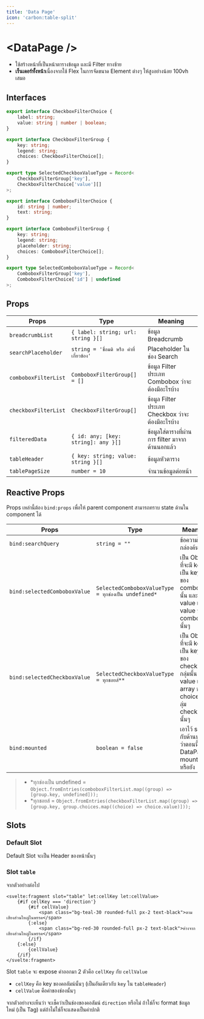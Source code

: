 ```yaml
---
title: 'Data Page'
icon: 'carbon:table-split'
---
```


# \<DataPage \/\>

- ใช้สร้างหน้าที่เป็นหน้าตารางข้อมูล และมี Filter ทางซ้าย
- **เร็นเดอร์ทั้งหน้า**เนื่องจากใช้ Flex ในการจัดขนาด Element ต่างๆ ให้สูงอย่างน้อย 100vh เสมอ

## Interfaces

```ts
export interface CheckboxFilterChoice {
	label: string;
	value: string | number | boolean;
}

export interface CheckboxFilterGroup {
	key: string;
	legend: string;
	choices: CheckboxFilterChoice[];
}

export type SelectedCheckboxValueType = Record<
	CheckboxFilterGroup['key'],
	CheckboxFilterChoice['value'][]
>;

export interface ComboboxFilterChoice {
	id: string | number;
	text: string;
}

export interface ComboboxFilterGroup {
	key: string;
	legend: string;
	placeholder: string;
	choices: ComboboxFilterChoice[];
}

export type SelectedComboboxValueType = Record<
	ComboboxFilterGroup['key'],
	ComboboxFilterChoice['id'] | undefined
>;
```

## Props

| Props                | Type                                      | Meaning                                           |
| -------------------- | ----------------------------------------- | ------------------------------------------------- |
| `breadcrumbList`     | `{ label: string; url: string }[]`        | ข้อมูล Breadcrumb                                 |
| `searchPlaceholder`  | `string = 'ชื่อมติ หรือ คำที่เกี่ยวข้อง'` | Placeholder ในช่อง Search                         |
| `comboboxFilterList` | `ComboboxFilterGroup[] = []`              | ข้อมูล Filter ประเภท Combobox ว่าจะต้องมีอะไรบ้าง |
| `checkboxFilterList` | `CheckboxFilterGroup[]`                   | ข้อมูล Filter ประเภท Checkbox ว่าจะต้องมีอะไรบ้าง |
| `filteredData`       | `{ id: any; [key: string]: any }[]`       | ข้อมูลใส่ตารางที่ผ่านการ filter มาจากด้านนอกแล้ว  |
| `tableHeader`        | `{ key: string; value: string }[]`        | ข้อมูลหัวตาราง                                    |
| `tablePageSize`      | `number = 10`                             | จำนวนข้อมูลต่อหน้า                                |

## Reactive Props

Props เหล่านี้ต้อง `bind:props` เพื่อให้ parent component สามารถทราบ state ด้านใน component ได้

| Props                        | Type                                                 | Meaning                                                                                                        |
| ---------------------------- | ---------------------------------------------------- | -------------------------------------------------------------------------------------------------------------- |
| `bind:searchQuery`           | `string = ""`                                        | ข้อความในกล่องค้นหา                                                                                            |
| `bind:selectedComboboxValue` | `SelectedComboboxValueType = ทุกช่องเป็น undefined*` | เป็น Object ที่จะมี key เป็น key ของ combobox นั้น และ value เป็น value ของ combobox นั้นๆ                     |
| `bind:selectedCheckboxValue` | `SelectedCheckboxValueType = ทุกชอยส์**`             | เป็น Object ที่จะมี key เป็น key ของ checkbox กลุ่มนั้น และ value เป็น array ของ choice ขอกลุ่ม checkbox นั้นๆ |
| `bind:mounted`               | `boolean = false`                                    | เอาไว้ sync กับด้านนอกว่าตอนนี้ DataPage mount แล้วหรือยัง                                                     |

> - \*ทุกช่องเป็น undefined = `Object.fromEntries(comboboxFilterList.map((group) => [group.key, undefined]));`
> - \*ทุกชอยส์ = `Object.fromEntries(checkboxFilterList.map((group) => [group.key, group.choices.map((choice) => choice.value)]));`

## Slots

### Default Slot

Default Slot จะเป็น Header ของหน้านั้นๆ

### Slot `table`

จากตัวอย่างต่อไป

```svelte
<svelte:fragment slot="table" let:cellKey let:cellValue>
	{#if cellKey === 'direction'}
		{#if cellValue}
			<span class="bg-teal-30 rounded-full px-2 text-black">ตามเสียงส่วนใหญ่ในพรรค</span>
		{:else}
			<span class="bg-red-30 rounded-full px-2 text-black">ต่างจากเสียงส่วนใหญ่ในพรรค</span>
		{/if}
	{:else}
		{cellValue}
	{/if}
</svelte:fragment>
```

Slot `table` จะ expose ค่าออกมา 2 ตัวคือ `cellKey` กับ `cellValue`

- `cellKey` คือ key ของคอลัมน์นั้นๆ (เป็นอันเดียวกับ `key` ใน `tableHeader`)
- `cellValue` คือค่าของช่องนั้นๆ

จากตัวอย่างจะเห็นว่า จะเช็คว่าเป็นช่องของคอลัมน์ `direction` หรือไม่ ถ้าใช่ก็จะ format ข้อมูลใหม่ (เป็น Tag) แต่ถ้าไม่ใช่ก็จะแสดงเป็นค่าปกติ
